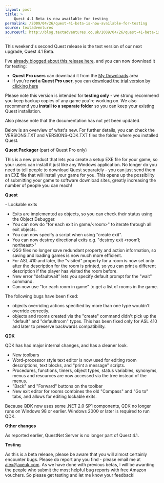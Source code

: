 ```yaml
---
layout: post
title: >
    Quest 4.1 Beta is now available for testing
permalink: /2009/04/26/quest-41-beta-is-now-available-for-testing
source: textadventures
sourceUrl: http://blog.textadventures.co.uk/2009/04/26/quest-41-beta-is-now-available-for-testing/
---
```

This weekend's second Quest release is the test version of our next upgrade, Quest 4.1 Beta.

I've <a href="http://www.axeuk.com/blog/2009/02/13/quest-41-is-coming-soon/">already blogged about this release here</a>, and you can now download it for testing:
<ul>
	<li><strong>Quest Pro users</strong> can download it from the <a href="http://www.axeuk.com/mydownloads">My Downloads</a> area</li>
	<li>If you're <strong>not a Quest Pro user</strong>, you can <a href="http://www.axeuk.com/quest/quest410beta.exe">download the trial version by clicking here</a></li>
</ul>
Please note this version is intended for <strong>testing only</strong> - we strong recommend you keep backup copies of any game you're working on. We also recommend you <strong>install to a separate folder</strong> so you can keep your existing Quest installation.

Also please note that the documentation has not yet been updated.

Below is an overview of what's new. For further details, you can check the VERSIONS.TXT and VERSIONS-QDK.TXT files the folder where you installed Quest.

<strong>Quest Packager</strong> (part of Quest Pro only)

This is a new product that lets you create a setup EXE file for your game, so your users can install it just like any Windows application. No longer do you need to tell people to download Quest separately - you can just send them an EXE file that will install your game for you. This opens up the possibility of submitting your game to software download sites, greatly increasing the number of people you can reach!

<strong>Quest</strong>

- Lockable exits
- Exits are implemented as objects, so you can check their status using the Object Debugger.
- You can now do "for each exit in game/&lt;room&gt;" to iterate through all exit objects.
- You can now specify a script when using "create exit".
- You can now destroy directional exits e.g. "destroy exit &lt;room1; northeast&gt;"
- QSG files no longer save redundant property and action information, so saving and loading games is now much more efficient.
- For ASL 410 and later, the "visited" property for a room is now set only after the description for the room is printed, so you can print a different description if the player has visited the room before.
- New error "defaultwait" lets you specify default prompt for the "wait" command.
- Can now use "for each room in game" to get a list of rooms in the game.

The following bugs have been fixed:

- objects overriding actions specified by more than one type wouldn't override correctly.
- objects and rooms created via the "create" command didn't pick up the "default" and "defaultroom" types. This has been fixed only for ASL 410 and later to preserve backwards compatibility.

<strong>QDK</strong>

QDK has had major internal changes, and has a cleaner look.

- New toolbars
- Word-processor style text editor is now used for editing room descriptions, text blocks, and "print a message" scripts.
- Procedures, functions, timers, object types, status variables, synonyms, menus and resources are now accessed via the tree instead of the menus.
- "Back" and "Forward" buttons on the toolbar
- New exit editor for rooms combines the old "Compass" and "Go to" tabs, and allows for editing lockable exits.

Because QDK now uses some .NET 2.0 SP1 components, QDK no longer runs on Windows 98 or earlier. Windows 2000 or later is required to run QDK.

<strong>Other changes</strong>

As reported earlier, QuestNet Server is no longer part of Quest 4.1.

<strong>Testing</strong>

As this is a beta release, please be aware that you will almost certainly encounter bugs. Please do report any you find - please email me at <a href="mailto:alex@axeuk.com">alex@axeuk.com</a>. As we have done with previous betas, I will be awarding the people who submit the most helpful bug reports with free Amazon vouchers. So please get testing and let me know your feedback!
